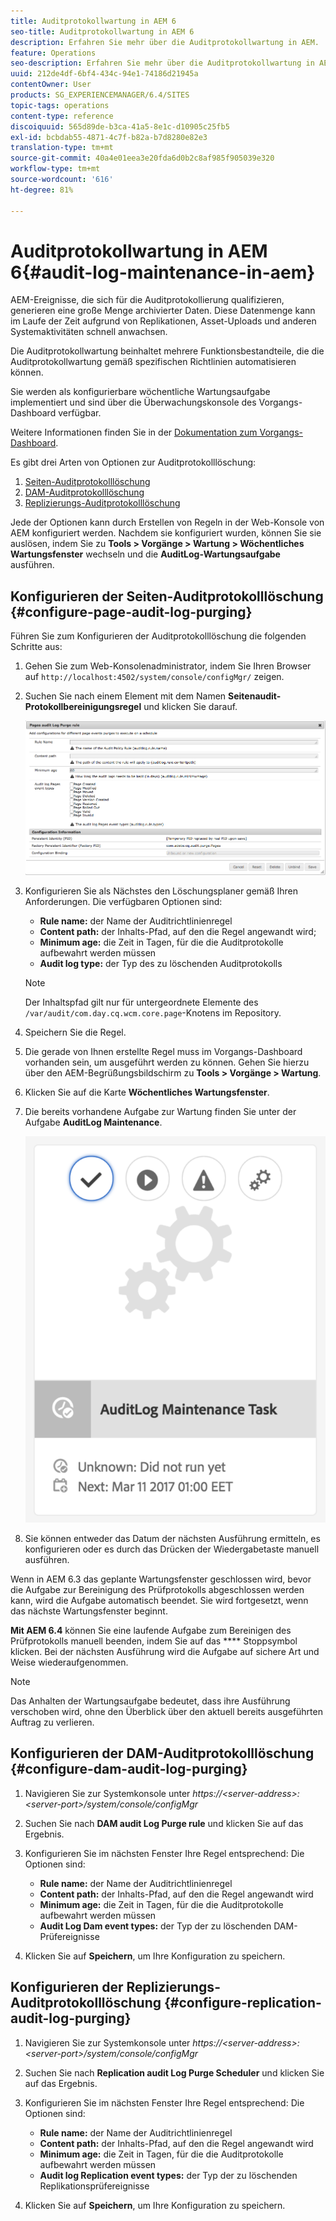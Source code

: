 ```yaml
---
title: Auditprotokollwartung in AEM 6
seo-title: Auditprotokollwartung in AEM 6
description: Erfahren Sie mehr über die Auditprotokollwartung in AEM.
feature: Operations
seo-description: Erfahren Sie mehr über die Auditprotokollwartung in AEM.
uuid: 212de4df-6bf4-434c-94e1-74186d21945a
contentOwner: User
products: SG_EXPERIENCEMANAGER/6.4/SITES
topic-tags: operations
content-type: reference
discoiquuid: 565d89de-b3ca-41a5-8e1c-d10905c25fb5
exl-id: bcbdab55-4871-4c7f-b82a-b7d8280e82e3
translation-type: tm+mt
source-git-commit: 40a4e01eea3e20fda6d0b2c8af985f905039e320
workflow-type: tm+mt
source-wordcount: '616'
ht-degree: 81%

---
```


# Auditprotokollwartung in AEM 6{#audit-log-maintenance-in-aem}

AEM-Ereignisse, die sich für die Auditprotokollierung qualifizieren, generieren eine große Menge archivierter Daten. Diese Datenmenge kann im Laufe der Zeit aufgrund von Replikationen, Asset-Uploads und anderen Systemaktivitäten schnell anwachsen.

Die Auditprotokollwartung beinhaltet mehrere Funktionsbestandteile, die die Auditprotokollwartung gemäß spezifischen Richtlinien automatisieren können.

Sie werden als konfigurierbare wöchentliche Wartungsaufgabe implementiert und sind über die Überwachungskonsole des Vorgangs-Dashboard verfügbar.

Weitere Informationen finden Sie in der [Dokumentation zum Vorgangs-Dashboard](/help/sites-administering/operations-dashboard.md).

Es gibt drei Arten von Optionen zur Auditprotokolllöschung:

1. [Seiten-Auditprotokolllöschung](/help/sites-administering/operations-audit-log.md#configure-page-audit-log-purging)
1. [DAM-Auditprotokolllöschung](/help/sites-administering/operations-audit-log.md#configure-dam-audit-log-purging)
1. [Replizierungs-Auditprotokolllöschung](/help/sites-administering/operations-audit-log.md#configure-replication-audit-log-purging)

Jede der Optionen kann durch Erstellen von Regeln in der Web-Konsole von AEM konfiguriert werden. Nachdem sie konfiguriert wurden, können Sie sie auslösen, indem Sie zu **Tools > Vorgänge > Wartung > Wöchentliches Wartungsfenster** wechseln und die **AuditLog-Wartungsaufgabe** ausführen.

## Konfigurieren der Seiten-Auditprotokolllöschung {#configure-page-audit-log-purging}

Führen Sie zum Konfigurieren der Auditprotokolllöschung die folgenden Schritte aus:

1. Gehen Sie zum Web-Konsolenadministrator, indem Sie Ihren Browser auf `http://localhost:4502/system/console/configMgr/` zeigen.

1. Suchen Sie nach einem Element mit dem Namen **Seitenaudit-Protokollbereinigungsregel** und klicken Sie darauf.

   ![chlimage_1-365](assets/chlimage_1-365.png)

1. Konfigurieren Sie als Nächstes den Löschungsplaner gemäß Ihren Anforderungen. Die verfügbaren Optionen sind:

   * **Rule name:** der Name der Auditrichtlinienregel
   * **Content path:** der Inhalts-Pfad, auf den die Regel angewandt wird;
   * **Minimum age:** die Zeit in Tagen, für die die Auditprotokolle aufbewahrt werden müssen
   * **Audit log type:** der Typ des zu löschenden Auditprotokolls

   >[!NOTE]
   >
   >Der Inhaltspfad gilt nur für untergeordnete Elemente des `/var/audit/com.day.cq.wcm.core.page`-Knotens im Repository.

1. Speichern Sie die Regel.
1. Die gerade von Ihnen erstellte Regel muss im Vorgangs-Dashboard vorhanden sein, um ausgeführt werden zu können. Gehen Sie hierzu über den AEM-Begrüßungsbildschirm zu **Tools > Vorgänge > Wartung**.

1. Klicken Sie auf die Karte **Wöchentliches Wartungsfenster**.

1. Die bereits vorhandene Aufgabe zur Wartung finden Sie unter der Aufgabe **AuditLog Maintenance**.

   ![chlimage_1-366](assets/chlimage_1-366.png)

1. Sie können entweder das Datum der nächsten Ausführung ermitteln, es konfigurieren oder es durch das Drücken der Wiedergabetaste manuell ausführen.

Wenn in AEM 6.3 das geplante Wartungsfenster geschlossen wird, bevor die Aufgabe zur Bereinigung des Prüfprotokolls abgeschlossen werden kann, wird die Aufgabe automatisch beendet. Sie wird fortgesetzt, wenn das nächste Wartungsfenster beginnt.

**Mit AEM 6.4** können Sie eine laufende Aufgabe zum Bereinigen des Prüfprotokolls manuell beenden, indem Sie auf das  **** Stoppsymbol klicken. Bei der nächsten Ausführung wird die Aufgabe auf sichere Art und Weise wiederaufgenommen.

>[!NOTE]
>
>Das Anhalten der Wartungsaufgabe bedeutet, dass ihre Ausführung verschoben wird, ohne den Überblick über den aktuell bereits ausgeführten Auftrag zu verlieren.

## Konfigurieren der DAM-Auditprotokolllöschung {#configure-dam-audit-log-purging}

1. Navigieren Sie zur Systemkonsole unter *https://&lt;server-address>:&lt;server-port>/system/console/configMgr*
1. Suchen Sie nach **DAM audit Log Purge rule** und klicken Sie auf das Ergebnis.
1. Konfigurieren Sie im nächsten Fenster Ihre Regel entsprechend: Die Optionen sind:

   * **Rule name:** der Name der Auditrichtlinienregel
   * **Content path:** der Inhalts-Pfad, auf den die Regel angewandt wird
   * **Minimum age:** die Zeit in Tagen, für die die Auditprotokolle aufbewahrt werden müssen
   * **Audit Log Dam event types:** der Typ der zu löschenden DAM-Prüfereignisse

1. Klicken Sie auf **Speichern**, um Ihre Konfiguration zu speichern.

## Konfigurieren der Replizierungs-Auditprotokolllöschung  {#configure-replication-audit-log-purging}

1. Navigieren Sie zur Systemkonsole unter *https://&lt;server-address>:&lt;server-port>/system/console/configMgr*
1. Suchen Sie nach **Replication audit Log Purge Scheduler** und klicken Sie auf das Ergebnis.
1. Konfigurieren Sie im nächsten Fenster Ihre Regel entsprechend: Die Optionen sind:

   * **Rule name:** der Name der Auditrichtlinienregel
   * **Content path:** der Inhalts-Pfad, auf den die Regel angewandt wird
   * **Minimum age:** die Zeit in Tagen, für die die Auditprotokolle aufbewahrt werden müssen
   * **Audit log Replication event types:** der Typ der zu löschenden Replikationsprüfereignisse

1. Klicken Sie auf **Speichern**, um Ihre Konfiguration zu speichern.
